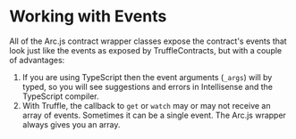 # Working with Events

All of the Arc.js contract wrapper classes expose the contract's events that look just like the events as exposed by TruffleContracts, but with a couple of advantages:

1. If you are using TypeScript then the event arguments (`_args`) will by typed, so you will see suggestions and errors in Intellisense and the TypeScript compiler.
2. With Truffle, the callback to `get` or `watch` may or may not receive an array of events.  Sometimes it can be a single event.  The Arc.js wrapper always gives you an array.
